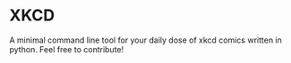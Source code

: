 # XKCD
A minimal command line tool for your daily dose of xkcd comics written in python. Feel free to contribute!
